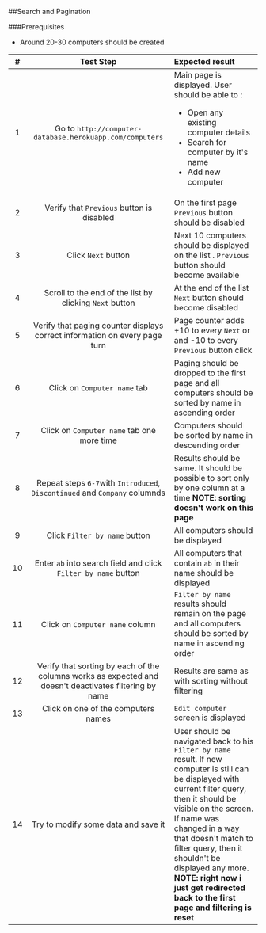 ##Search and Pagination

###Prerequisites
* Around 20-30 computers should be created

|#|Test Step | Expected result|
|:-:|:------------: | :-------------|
|1 | Go to `http://computer-database.herokuapp.com/computers` | Main page is displayed. User should be able to :<ul><li>Open any existing computer details</li><li>Search for computer by it's name</li><li>Add new computer</li></ul>|
|2 |Verify that `Previous` button is disabled|On the first page `Previous` button should be disabled |
|3 |Click `Next` button |Next 10 computers should be displayed on the list . `Previous` button should become available |
|4 | Scroll to the end of the list by clicking `Next` button |At the end of the list `Next` button should become disabled|
|5 | Verify that paging counter displays correct information on every page turn |Page counter adds +10 to every `Next` or and -10 to every `Previous` button click |
|6 |Click on `Computer name` tab | Paging should be dropped to the first page and all computers should be sorted by name in ascending order|
|7 |Click on `Computer name` tab one more time |Computers should be sorted by name in descending order|
|8 |Repeat steps `6-7`with `Introduced`, `Discontinued` and `Company` columnds|Results should be same. It should be possible to sort only by one column at a time **NOTE: sorting doesn't work on this page** |
|9 |Click `Filter by name` button| All computers should be displayed|
|10 | Enter `ab` into search field and click `Filter by name` button| All computers that contain `ab` in their name should be displayed|
|11 |Click on `Computer name` column| `Filter by name` results should remain on the page and all computers should be sorted by name in ascending order |
|12 |Verify that sorting by each of the columns works as expected and doesn't deactivates filtering by name| Results are same as with sorting without filtering|
|13 |Click on one of the computers names | `Edit computer` screen is displayed|
|14 |Try to modify some data and save it| User should be navigated back to his `Filter by name` result. If new computer is still can be displayed with current filter query, then it should be visible on the screen. If name was changed in a way that doesn't match to filter query, then it shouldn't be displayed any more. **NOTE: right now i just get redirected back to the first page and filtering is reset**|

